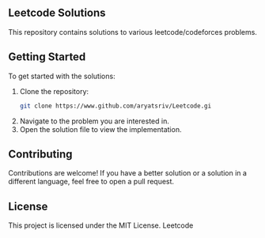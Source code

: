 ## Leetcode Solutions

This repository contains solutions to various leetcode/codeforces problems.

## Getting Started

To get started with the solutions:
1. Clone the repository:
    ```bash
    git clone https://www.github.com/aryatsriv/Leetcode.gi
    ```
2. Navigate to the problem you are interested in.
3. Open the solution file to view the implementation.

## Contributing

Contributions are welcome! If you have a better solution or a solution in a different language, feel free to open a pull request.

## License

This project is licensed under the MIT License.
 Leetcode

